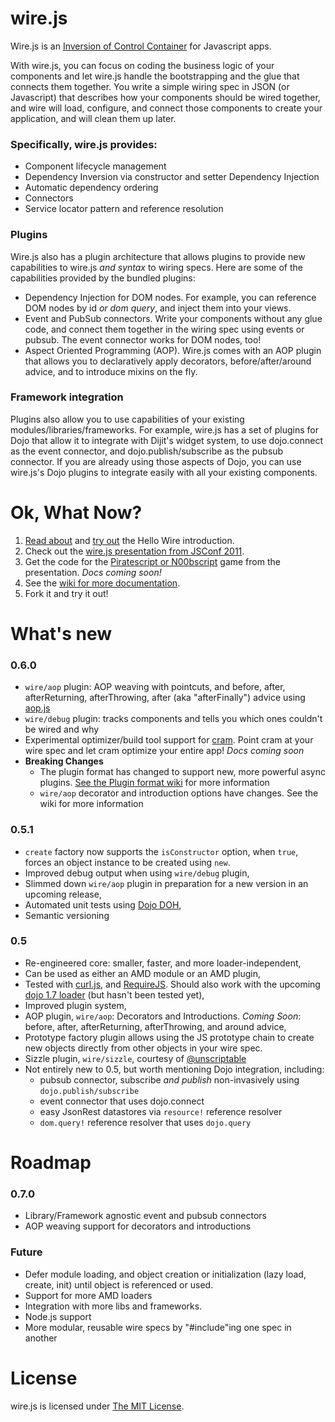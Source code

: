 # wire.js

Wire.js is an [Inversion of Control Container](http://martinfowler.com/articles/injection.html "Inversion of Control Containers and the Dependency Injection pattern") for Javascript apps.

With wire.js, you can focus on coding the business logic of your components and let wire.js handle the bootstrapping and the glue that connects them together.  You write a simple wiring spec in JSON (or Javascript) that describes how your components should be wired together, and wire will load, configure, and connect those components to create your application, and will clean them up later.

### Specifically, wire.js provides:

* Component lifecycle management
* Dependency Inversion via constructor and setter Dependency Injection
* Automatic dependency ordering
* Connectors
* Service locator pattern and reference resolution

### Plugins

Wire.js also has a plugin architecture that allows plugins to provide new capabilities to wire.js *and syntax* to wiring specs.  Here are some of the capabilities provided by the bundled plugins:

* Dependency Injection for DOM nodes.  For example, you can reference DOM nodes by id *or dom query*, and inject them into your views.
* Event and PubSub connectors. Write your components without any glue code, and connect them together in the wiring spec using events or pubsub.  The event connector works for DOM nodes, too!
* Aspect Oriented Programming (AOP).  Wire.js comes with an AOP plugin that allows you to declaratively apply decorators, before/after/around advice, and to introduce mixins on the fly.

### Framework integration

Plugins also allow you to use capabilities of your existing modules/libraries/frameworks.  For example, wire.js has a set of plugins for Dojo that allow it to integrate with Dijit's widget system, to use dojo.connect as the event connector, and dojo.publish/subscribe as the pubsub connector.  If you are already using those aspects of Dojo, you can use wire.js's Dojo plugins to integrate easily with all your existing components.

# Ok, What Now?

1. [Read about](https://github.com/briancavalier/hello-wire.js) and [try out](http://briancavalier.com/code/hello-wire) the Hello Wire introduction.
1. Check out the [wire.js presentation from JSConf 2011](http://bit.ly/mkWy1L "wire.js - Javascript IOC Container w/Dependency Injection").
1. Get the code for the [Piratescript or N00bscript](https://github.com/briancavalier/piratescript) game from the presentation. *Docs coming soon!*
1. See the [wiki for more documentation](https://github.com/briancavalier/wire/wiki).
1. Fork it and try it out!

# What's new

### 0.6.0

* `wire/aop` plugin: AOP weaving with pointcuts, and before, after, afterReturning, afterThrowing, after (aka "afterFinally") advice using [aop.js](https://github.com/briancavalier/aop.js)
* `wire/debug` plugin: tracks components and tells you which ones couldn't be wired and why
* Experimental optimizer/build tool support for [cram](https://github.com/unscriptable/cram). Point cram at your wire spec and let cram optimize your entire app! *Docs coming soon*
* **Breaking Changes**
    * The plugin format has changed to support new, more powerful async plugins.  [See the Plugin format wiki](https://github.com/briancavalier/wire/wiki/Plugin-format) for more information
    * `wire/aop` decorator and introduction options have changes.  See the wiki for more information


### 0.5.1

* `create` factory now supports the `isConstructor` option, when `true`, forces an object instance to be created using `new`.
* Improved debug output when using `wire/debug` plugin,
* Slimmed down `wire/aop` plugin in preparation for a new version in an upcoming release,
* Automated unit tests using [Dojo DOH](http://dojotoolkit.org/reference-guide/util/doh.html), 
* Semantic versioning

### 0.5

* Re-engineered core: smaller, faster, and more loader-independent,
* Can be used as either an AMD module or an AMD plugin,
* Tested with [curl.js](https://github.com/unscriptable/curl), and [RequireJS](http://requirejs.org/).  Should also work with the upcoming [dojo 1.7 loader](http://dojotoolkit.org/) (but hasn't been tested yet),
* Improved plugin system,
* AOP plugin, `wire/aop`: Decorators and Introductions.  *Coming Soon*: before, after, afterReturning, afterThrowing, and around advice,
* Prototype factory plugin allows using the JS prototype chain to create new objects directly from other objects in your wire spec.
* Sizzle plugin, `wire/sizzle`, courtesy of [@unscriptable](https://twitter.com/unscriptfable)
* Not entirely new to 0.5, but worth mentioning Dojo integration, including:
	* pubsub connector, subscribe *and publish* non-invasively using `dojo.publish/subscribe`
	* event connector that uses dojo.connect
	* easy JsonRest datastores via `resource!` reference resolver
	* `dom.query!` reference resolver that uses `dojo.query`

# Roadmap

### 0.7.0

* Library/Framework agnostic event and pubsub connectors
* AOP weaving support for decorators and introductions

### Future

* Defer module loading, and object creation or initialization (lazy load, create, init) until object is referenced or used.
* Support for more AMD loaders
* Integration with more libs and frameworks.
* Node.js support
* More modular, reusable wire specs by "#include"ing one spec in another

# License

wire.js is licensed under [The MIT License](http://www.opensource.org/licenses/mit-license.php).
